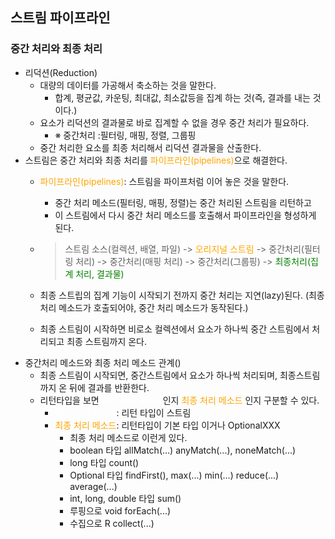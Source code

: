 ## 스트림 파이프라인

### 중간 처리와 최종 처리
- 리덕션(Reduction)
  - 대량의 데이터를 가공해서 축소하는 것을 말한다.
    * 합계, 평균값, 카운팅, 최대값, 최소값등을 집계 하는 것(즉, 결과를 내는 것이다.)
  - 요소가 리덕션의 결과물로 바로 집계할 수 없을 경우 중간 처리가 필요하다.
    - ※ 중간처리 :필터링, 매핑, 정렬, 그룹핑
  - 중간 처리한 요소를 최종 처리해서 리덕션 결과물을 산출한다.
- 스트림은 중간 처리와 최종 처리를 <font color="orange">파이프라인(pipelines)</font>으로 해결한다.
  - <font color="orange">파이프라인(pipelines)</font>: 스트림을 파이프처럼 이어 놓은 것을 말한다.
    - 중간 처리 메소드(필터링, 매핑, 정렬)는 중간 처리된 스트림을 리턴하고
    - 이 스트림에서 다시 중간 처리 메소드를 호출해서 파이프라인을 형성하게 된다.

  - >스트림 소스(컬렉션, 배열, 파일) -> <font color="orange">오리지널 스트림</font> -> 중간처리(필터링 처리) -> 중간처리(매핑 처리) -> 중간처리(그룹핑) -> <font color="green">최종처리(집계 처리, 결과물)</font>
  - 최종 스트립의 집계 기능이 시작되기 전까지 중간 처리는 지연(lazy)된다. (최종 처리 메소드가 호출되어야, 중간 처리 메소드가 동작된다.)
  - 최종 스트림이 시작하면 비로소 컬렉션에서 요소가 하나씩 중간 스트림에서 처리되고 최종 스트림까지 온다.
- 중간처리 메소드와 최종 처리 메소드 관계()
  - 최종 스트림이 시작되면, 중간스트림에서 요소가 하나씩 처리되며, 최종스트림까지 온 뒤에 결과를 반환한다.
  - 리턴타입을 보면 <font color="white">중간 처리 메소드</font>인지 <font color="orange">최종 처리 메소드</font> 인지 구분할 수 있다.
    - <font color="white">중간 처리 메소드</font>: 리턴 타입이 스트림
    - <font color="orange">최종 처리 메소드</font>: 리턴타입이 기본 타입 이거나 OptionalXXX
      - 최종 처리 메소드로 이런게 있다.
      - boolean 타입 allMatch(...) anyMatch(...), noneMatch(...) 
      - long 타입 count()
      - Optional 타입 findFirst(), max(...) min(...) reduce(...) average(...)
      - int, long, double 타입 sum()
      - 루핑으로 void forEach(...)
      - 수집으로 R collect(...)
  